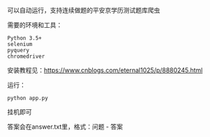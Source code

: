 可以自动运行，支持连续做题的平安京学历测试题库爬虫

需要的环境和工具：

```shell
Python 3.5+
selenium
pyquery
chromedriver
```

安装教程见：<https://www.cnblogs.com/eternal1025/p/8880245.html>

运行：

```shell
python app.py 
```

挂机即可

答案会在answer.txt里，格式：问题 - 答案

